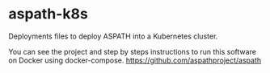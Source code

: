 # aspath-k8s
Deployments files to deploy ASPATH into a Kubernetes cluster.

You can see the project and step by steps instructions to run this software on Docker using docker-compose.
https://github.com/aspathproject/aspath

